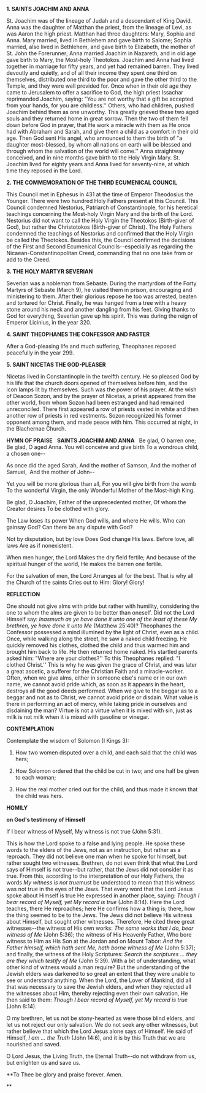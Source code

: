 
**1. SAINTS JOACHIM AND ANNA**

St. Joachim was of the lineage of Judah and a descendant of King David. Anna was the daughter of Matthan the priest, from the lineage of Levi, as was Aaron the high priest. Matthan had three daughters: Mary, Sophia and Anna. Mary married, lived in Bethlehem and gave birth to Salome; Sophia married, also lived in Bethlehem, and gave birth to Elizabeth, the mother of St. John the Forerunner; Anna married Joachim in Nazareth, and in old age gave birth to Mary, the Most-holy Theotokos. Joachim and Anna had lived together in marriage for fifty years, and yet had remained barren. They lived devoutly and quietly, and of all their income they spent one third on themselves, distributed one third to the poor and gave the other third to the Temple, and they were well provided for. Once when in their old age they came to Jerusalem to offer a sacrifice to God, the high priest Issachar reprimanded Joachim, saying: "You are not worthy that a gift be accepted from your hands, for you are childless.'' Others, who had children, pushed Joachim behind them as one unworthy. This greatly grieved these two aged souls and they returned home in great sorrow. Then the two of them fell down before God in prayer, that He work a miracle with them as He once had with Abraham and Sarah, and give them a child as a comfort in their old age. Then God sent His angel, who announced to them the birth of "a daughter most-blessed, by whom all nations on earth will be blessed and through whom the salvation of the world will come.'' Anna straightway conceived, and in nine months gave birth to the Holy Virgin Mary. St. Joachim lived for eighty years and Anna lived for seventy-nine, at which time they reposed in the Lord. 

**2. THE COMMEMORATION OF THE THIRD ECUMENICAL COUNCIL**

This Council met in Ephesus in 431 at the time of Emperor Theodosius the Younger. There were two hundred Holy Fathers present at this Council. This Council condemned Nestorius, Patriarch of Constantinople, for his heretical teachings concerning the Most-holy Virgin Mary and the birth of the Lord. Nestorius did not want to call the Holy Virgin the Theotokos (Birth-giver of God), but rather the Christotokos (Birth-giver of Christ). The Holy Fathers condemned the teachings of Nestorius and confirmed that the Holy Virgin be called the Theotokos. Besides this, the Council confirmed the decisions of the First and Second Ecumenical Councils--especially as regarding the Nicaean-Constantinopolitan Creed, commanding that no one take from or add to the Creed.

**3. THE HOLY MARTYR SEVERIAN**

Severian was a nobleman from Sebaste. During the martyrdom of the Forty Martyrs of Sebaste (March 9), he visited them in prison, encouraging and ministering to them. After their glorious repose he too was arrested, beaten and tortured for Christ. Finally, he was hanged from a tree with a heavy stone around his neck and another dangling from his feet. Giving thanks to God for everything, Severian gave up his spirit. This was during the reign of Emperor Licinius, in the year 320.

**4. SAINT THEOPHANES THE CONFESSOR AND FASTER**

After a God-pleasing life and much suffering, Theophanes reposed peacefully in the year 299.

**5. SAINT NICETAS THE GOD-PLEASER**

Nicetas lived in Constantinople in the twelfth century. He so pleased God by his life that the church doors opened of themselves before him, and the icon lamps lit by themselves. Such was the power of his prayer. At the wish of Deacon Sozon, and by the prayer of Nicetas, a priest appeared from the other world, from whom Sozon had been estranged and had remained unreconciled. There first appeared a row of priests vested in white and then another row of priests in red vestments. Sozon recognized his former opponent among them, and made peace with him. This occurred at night, in the Blachernae Church.


**HYMN OF PRAISE**
 
**SAINTS JOACHIM AND ANNA**
 
Be glad, O barren one;
Be glad, O aged Anna.
You will conceive and give birth
To a wondrous child, a chosen one--

As once did the aged Sarah,
And the mother of Samson,
And the mother of Samuel, 
And the mother of John--

Yet you will be more glorious than all,
For you will give birth from the womb
To the wonderful Virgin, the only
Wonderful Mother of the Most-high King.

Be glad, O Joachim,
Father of the unprecedented mother,
Of whom the Creator desires
To be clothed with glory.

The Law loses its power
When God wills, and where He wills.
Who can gainsay God?
Can there be any dispute with God?

Not by disputation, but by love
Does God change His laws.
Before love, all laws
Are as if nonexistent.

When men hunger, the Lord
Makes the dry field fertile;
And because of the spiritual hunger of the world,
He makes the barren one fertile.

For the salvation of men, the Lord
Arranges all for the best.
That is why all the Church of the saints
Cries out to Him: Glory! Glory!



**REFLECTION**


One should not give alms with pride but rather with humility, considering the one to whom the alms are given to be better than oneself. Did not the Lord Himself say: *Inasmuch as ye have done it unto one of the least of these My brethren, ye have done it unto Me* (Matthew 25:40)? Theophanes the Confessor possessed a mind illumined by the light of Christ, even as a child. Once, while walking along the street, he saw a naked child freezing. He quickly removed his clothes, clothed the child and thus warmed him and brought him back to life. He then returned home naked. His startled parents asked him: "Where are your clothes?'' To this Theophanes replied: "I clothed Christ.'' This is why he was given the grace of Christ, and was later a great ascetic, a sufferer for the Christian Faith and a miracle-worker. Often, when we give alms, either in someone else's name or in our own name, we cannot avoid pride which, as soon as it appears in the heart, destroys all the good deeds performed. When we give to the beggar as to a beggar and not as to Christ, we cannot avoid pride or disdain. What value is there in performing an act of mercy, while taking pride in ourselves and disdaining the man? Virtue is not a virtue when it is mixed with sin, just as milk is not milk when it is mixed with gasoline or vinegar.



**CONTEMPLATION**


Contemplate the wisdom of Solomon (I Kings 3):


1.  How two women disputed over a child, and each said that the child was hers;


1.  How Solomon ordered that the child be cut in two; and one half be given to each woman;


1.  How the real mother cried out for the child, and thus made it known that the child was hers.



**HOMILY**

**on God's testimony of Himself**

If I bear witness of Myself, My witness is not true (John 5:31).

This is how the Lord spoke to a false and lying people. He spoke these words to the elders of the Jews, not as an instruction, but rather as a reproach. They did not believe one man when he spoke for himself, but rather sought two witnesses. Brethren, do not even think that what the Lord says of Himself is not true--but rather, that the Jews did not consider it as true. From this, according to the interpretation of our Holy Fathers, the words *My witness is not true*must be understood to mean that this witness was not true in the eyes of the Jews. That every word that the Lord Jesus spoke about Himself is true He expressed in another place, saying: *Though I bear record of Myself, yet My record is true* (John 8:14). Here the Lord teaches, there He reproaches; here He confirms how a thing is; there, how the thing seemed to be to the Jews. The Jews did not believe His witness about Himself, but sought other witnesses. Therefore, He cited three great witnesses--the witness of His own works: *The same works that I do, bear witness of Me* (John 5:36); the witness of His Heavenly Father, Who bore witness to Him as His Son at the Jordan and on Mount Tabor: *And the Father himself, which hath sent Me, hath borne witness of Me* (John 5:37); and finally, the witness of the Holy Scriptures: *Search the scriptures … they are they which testify of Me* (John 5:39). With a bit of understanding, what other kind of witness would a man require? But the understanding of the Jewish elders was darkened to so great an extent that they were unable to see or understand anything. When the Lord, the Lover of Mankind, did all that was necessary to save the Jewish elders, and when they rejected all the witnesses about Him, thereby rejecting even their own salvation, He then said to them: *Though I bear record of Myself, yet My record is true* (John 8:14).

O my brethren, let us not be stony-hearted as were those blind elders, and let us not reject our only salvation. We do not seek any other witnesses, but rather believe that which the Lord Jesus alone says of Himself. He said of Himself, *I am … the Truth* (John 14:6), and it is by this Truth that we are nourished and saved.

O Lord Jesus, the Living Truth, the Eternal Truth--do not withdraw from us, but enlighten us and save us.

**To Thee be glory and praise forever. Amen.

** 
